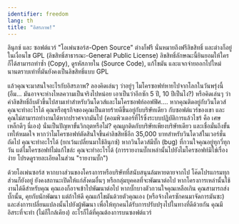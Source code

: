 ```yaml
---
identifier: freedom
lang: th
title: "อิสรภาพ!"
---
```


ลินุกซ์ และ ซอฟต์แวร์ "โอเพ่นซอร์ส-Open Source" ต่างก็ฟรี นั่นหมายถึงฟรีลิขสิทธิ์ และต่างก็อยู่ในเงื่อนไข GPL (ลิขสิทธิ์สาธารณะ-General Public License) ลิขสิทธิ์ลักษณะนี้ยินยอมให้ใครก็ได้สามารถทำซ้ำ (Copy), ดูรหัสภายใน (Source Code), แก้ไขมัน และแจกจ่ายออกไปใหม่ นานตราบเท่าที่มันยังคงเป็นลิขสิทธิ์แบบ GPL

แล้วคุณจะมาสนใจอะไรกับอิสรภาพ? ลองคิดเล่นๆ ว่าอยู่ๆ ไมโครซอฟท์หายไปจากโลกในวันพรุ่งนี้ (อืม... มันอาจจะห่างไหลความเป็นจริงไปหน่อย เอาเป็นว่าอีกซัก 5 ปี, 10 ปีเป็นไง?) หรือคิดเล่นๆ ว่าค่าลิขสิทธิ์ถีบตัวขึ้นไปสามเท่าสำหรับวินโดวส์และไมโครซอฟท์ออฟฟิศ.... หากคุณติดอยู่กับวินโดวส์ คุณจะทำอะไรได้ คุณหรือธุรกิจของคุณเป็นตายร้ายดีขึ้นอยู่กับบริษัทเดียว กับซอฟต์แวร์ของเขา และคุณไม่สามารถทำงานได้หากปราศจากมันไป (คอมพิวเตอร์ที่ไร้ซึ่งระบบปฏิบัติการแล้วไซร้ คือ เศษเหล็กดีๆ นี่เอง) นั่นเป็นปัญหาขั้นวิกฤตหรือไม่? คุณผูกติดกับบริษัทเพียงบริษัทเดียว และเชื่อมั่นถึงขั้นเทให้หมดใจ หากว่าไมโครซอฟท์ตัดสินใจขึ้นค่าลิขสิทธิ์อีก 35,000 บาทสำหรับวินโดวส์ในเวอร์ชั่นถัดไป คุณจะทำอะไรได้ (ยกเว้นเปลี่ยนมาใช้ลินุกซ์) หากวินโดวส์มีบั๊ก (bug) ที่กวนใจคุณอยู่ทุกวี่ทุกวัน แต่ไมโครซอฟท์ไม่แก้ไขล่ะ คุณจะทำอะไรได้ (การรายงานบั๊กเหล่านั้นไปยังไมโครซอฟท์มิใช่เรื่องง่าย โปรดดูรายละเอียดในส่วน "รายงานบั๊ก")

ด้วยโอเพ่นซอร์ส หากบางส่วนของโครงการหรือบริษัทที่สนับสนุนล้มหายตายจากไป โค๊ดโปรแกรมทุกส่วนก็ยังอยู่ ยังคงสถานะเปิดให้แก่สังคมอื่นๆ หรือกลุ่มบุคคลที่จะพัฒนาต่อไป หากโครงการเหล่านั้นใช้งานได้ดีสำหรับคุณ คุณเองก็อาจเข้าไปพัฒนาต่อไป หากบั๊กบางตัวกวนใจคุณเหลือเกิน คุณสามารถส่งบั๊กนั้น, คุยกับนักพัฒนา แต่ถ้าให้ดี คุณแก้ไขมันด้วยตัวคุณเอง (หรือจ้างใครซักคนมาจัดการมันซะ) และส่งการเปลี่ยนแปลงนั้นไปยังผู้พัฒนา เพื่อให้ทุกคนได้รับการปรับปรุงไปในทางที่ดีด้วยกัน คุณมีอิสระที่จะทำ (ไม่ก็ใกล้เคียง) อะไรก็ได้ที่คุณต้องการบนซอฟต์แวร์




